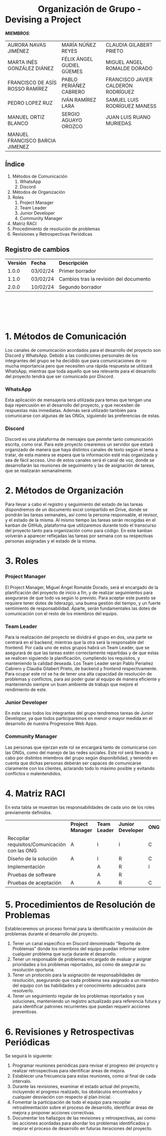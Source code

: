 # &nbsp;&nbsp;&nbsp;&nbsp;&nbsp;&nbsp;&nbsp;&nbsp;&nbsp;&nbsp;&nbsp;&nbsp;&nbsp;&nbsp;&nbsp; Organización de Grupo - Devising a Project


***MIEMBROS***:

<table>
  <tr>
    <td>AURORA NAVAS JIMÉNEZ</td>
    <td>MARÍA NÚÑEZ REYES</td>
    <td>CLAUDIA GILABERT PRIETO</td>
  </tr>
  <tr>
    <td>MARTA INÉS GONZÁLEZ DIÁNEZ</td>
    <td>FÉLIX ÁNGEL GUDIEL GÜEMES</td>
    <td>MIGUEL ANGEL ROMALDE DORADO</td>
  </tr>
  <tr>
    <td>FRANCISCO DE ASÍS ROSSO RAMÍREZ</td>
    <td>PABLO PERIÁÑEZ CABRERO</td>
    <td>FRANCISCO JAVIER CALDERÓN RODRÍGUEZ</td>
  </tr>
  <tr>
    <td>PEDRO LOPEZ RUZ</td>
    <td>IVÁN RAMÍREZ LARA</td>
    <td>SAMUEL LUIS RODRÍGUEZ MANESS</td>
  </tr>
  <tr>
    <td>MANUEL ORTIZ BLANCO</td>
    <td>SERGIO AGUAYO OROZCO</td>
    <td>JUAN LUIS RUANO MURIEDAS</td>
  </tr>
  <tr>
    <td>MANUEL FRANCISCO BARCIA JIMENEZ</td>
    <td></td>
    <td></td>
  </tr>
</table>


## Índice

1. Métodos de Comunicación
   1. WhatsApp
   2. Discord
2. Métodos de Organización
3. Roles
   1. Project Manager
   2. Team Leader
   3. Junior Developer
   4. Community Manager
4. Matriz RACI
5. Procedimiento de resolución de problemas
6. Revisiones y Retrospectivas Periódicas


## Registro de cambios

<table>
  <tr>
   <td><strong>Versión</strong></td>
   <td><strong>Fecha</strong></td>
   <td><strong>Descripción</strong></td>
  </tr>
  <tr>
   <td>1.0.0</td>
   <td>03/02/24</td>
   <td>Primer borrador</td>
  </tr>
  <tr>
   <td>1.1.0</td>
   <td>03/02/24</td>
   <td>Cambios tras la revisión del documento
   </td>
  </tr>
  <tr>
   <td>2.0.0</td>
   <td>10/02/24</td>
   <td>Segundo borrador</td>
  </tr>
</table>


<br/>

# 

<br/>


# 1.  Métodos de Comunicación

Los canales de comunicación acordados para el desarrollo del proyecto son Discord y WhatsApp. Debido a las condiciones personales de los integrantes del grupo se ha decidido que para comunicaciones de no mucha importancia pero que necesiten una rápida respuesta se utilizará WhatsApp, mientras que toda aquello que sea relevante para el desarrollo del proyecto tendrá que ser comunicado por Discord.

### WhatsApp

Esta aplicación de mensajería será utilizada para temas que tengan una baja repercusión en el desarrollo del proyecto, y que necesiten de respuestas más inmediatas. Además será utilizado también para comunicarse con algunas de las ONGs, siguiendo las preferencias de estas.

### Discord

Discord es una plataforma de mensajes que permite tanto comunicación escrita, como oral. Para este proyecto crearemos un servidor que estará organizado de manera que haya distintos canales de texto según el tema a tratar, de esta manera se espera que la información esté más organizada y sea de fácil acceso. Uno de estos canales será el canal de voz, donde se desarrollarán las reuniones de seguimiento y las de asignación de tareas, que se realizarán semanalmente.


# 2. Métodos de Organización

Para llevar a cabo el registro y seguimiento del estado de las tareas dispondremos de un documento excel compartido en Drive, donde se pondrán las tareas semanales, así como la persona responsable, el revisor, y el estado de la misma. Al mismo tiempo las tareas serán recogidas en el kanban de GitHub, plataforma que utilizaremos durante todo el transcurso del proyecto tanto para organización como para código. En este kanban volverán a aparecer reflejadas las tareas por semana con su respectivas personas asignadas y el estado de la misma.


# 3. Roles

### Project Manager

El Project Manager, Miguel Ángel Romalde Dorado, será el encargado de la planificación del proyecto de inicio a fin, y de realizar seguimientos para asegurarse de que todo va según lo previsto. Para aceptar este puesto se requiere tener dotes de liderazgo, una buena gestión del tiempo, y un fuerte sentimiento de responsabilidad. Aparte, serán fundamentales las dotes de comunicación con el resto de los miembros del equipo.

### Team Leader

Para la realización del proyecto se dividirá el grupo en dos, una parte se centrará en el backend, mientras que la otra será la responsable del frontend. Por cada uno de estos grupos habrá un Team Leader, que se asegurará de que las tareas estén correctamente repartidas y de que estas se realicen siguiendo la planificación, cumpliendo los requisitos, y manteniendo la calidad deseada. Los Team Leader serán Pablo Periañez Cabrero y Claudia Gilabert Prieto, de backend y frontend respectivamente. Para ocupar este rol se ha de tener una alta capacidad de resolución de problemas y conflictos, para así poder guiar al equipo de manera eficiente y manteniendo siempre un buen ambiente de trabajo que mejore el rendimiento de este.

### Junior Developer

En este caso todos los integrantes del grupo tendremos tareas de Junior Developer, ya que todos participaremos en menor o mayor medida en el desarrollo de nuestra  Progressive Web Apps. 

### Community Manager

Las personas que ejerzan este rol se encargará tanto de comunicarse con las ONGs, como del manejo de las redes sociales. Este rol será llevado a cabo por distintos miembros del grupo según disponibilidad, y teniendo en cuenta que dichas personas deberán ser capaces de comunicarse claramente con los clientes, aclarando todo lo máximo posible y evitando conflictos o malentendidos. 


# 4. Matriz RACI

En esta tabla se muestran las responsabilidades de cada uno de los roles previamente definidos.

<table>
  <tr>
   <td>
   </td>
   <td><strong>Project Manager</strong>
   </td>
   <td><strong>Team Leader</strong>
   </td>
   <td><strong>Junior Developer</strong>
   </td>
   <td><strong>ONG</strong>
   </td>
   <td><strong>Community Manager</strong>
   </td>
  </tr>
  <tr>
   <td>Recopilar requisitos/Comunicación con las ONG
   </td>
   <td>A
   </td>
   <td>I
   </td>
   <td>I
   </td>
   <td>C
   </td>
   <td>R
   </td>
  </tr>
  <tr>
   <td>Diseño de la solución
   </td>
   <td>A
   </td>
   <td>I
   </td>
   <td>R
   </td>
   <td>C
   </td>
   <td>
   </td>
  </tr>
  <tr>
   <td>Implementación
   </td>
   <td>
   </td>
   <td>A
   </td>
   <td>R
   </td>
   <td>I
   </td>
   <td>
   </td>
  </tr>
  <tr>
   <td>Pruebas de software
   </td>
   <td>
   </td>
   <td>A
   </td>
   <td>R
   </td>
   <td>
   </td>
   <td>
   </td>
  </tr>
  <tr>
   <td>Pruebas de aceptación
   </td>
   <td>A
   </td>
   <td>A
   </td>
   <td>R
   </td>
   <td>C
   </td>
   <td>I
   </td>
  </tr>
</table>


# 5. Procedimientos de Resolución de Problemas

Estableceremos un proceso formal para la identificación y resolución de problemas durante el desarrollo del proyecto.



1. Tener un canal específico en Discord denominado "Reporte de Problemas" donde los miembros del equipo puedan informar sobre cualquier problema que surja durante el desarrollo.
2. Tener un responsable de problemas encargado de evaluar y asignar prioridades a los problemas reportados, así como de asegurar su resolución oportuna.
3. Tener un protocolo para la asignación de responsabilidades de resolución, asegurando que cada problema sea asignado a un miembro del equipo con las habilidades y el conocimiento adecuados para resolverlo.
4. Tener un seguimiento regular de los problemas reportados y sus soluciones, manteniendo un registro actualizado para referencia futura y para identificar patrones recurrentes que puedan requerir acciones preventivas.


# 6. Revisiones y Retrospectivas Periódicas

Se seguirá lo siguiente:

1. Programar reuniones periódicas para revisar el progreso del proyecto y realizar retrospectivas para identificar áreas de mejora.
2. Establecer una frecuencia para estas reuniones, como al final de cada intervalo.
3. Durante las revisiones, examinar el estado actual del proyecto, incluyendo el progreso realizado, los obstáculos encontrados y cualquier desviación con respecto al plan inicial.
4. Fomentar la participación de todo el equipo para recopilar retroalimentación sobre el proceso de desarrollo, identificar áreas de mejora y proponer acciones correctivas.
5. Documentar los hallazgos de las revisiones y retrospectivas, así como las acciones acordadas para abordar los problemas identificados y mejorar el proceso de desarrollo en futuras iteraciones del proyecto.
